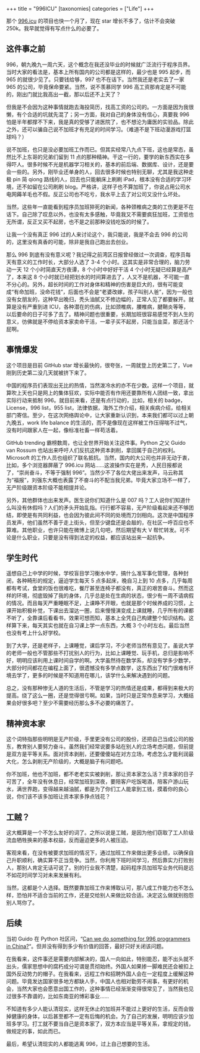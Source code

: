 +++
title = "996ICU"
[taxonomies]
categories = ["Life"]
+++

那个 [996.icu](https://github.com/996icu/996.ICU) 的项目也快一个月了，现在 star 增长不多了，估计不会突破 250k。我早就觉得有写点什么的必要了。

<!-- more -->

## 这件事之前

996，朝九晚九一周六天，这个概念在我还没毕业的时候就广泛流行于程序员界。当时大家的看法是，基本上所有国内的公司都是这样的，最少也是 995 起步，而 965 的就很少见了。只要钱给够，997 也不在话下。当然我还是老实去了一家 965 的公司，毕竟保命要紧。当然，说不羡慕同学 996 高工资那肯定是不可能的，刚出门就比我高出一截，那以后还不上天了？

但我是不会因为这种事情就跑去海投简历，找高工资的公司的。一方面是因为我很懒，有个合适的坑就先混了；另一方面，我对自己的身体没有信心，真要我 996 怕是半年都撑不下来，我是真的受够了进医院了，也不想沦为庸医的实验品。除此之外，还可以骗自己说不加班才有充足的时间学习。（难道不是下班动漫游戏打篮球吗？）

说不加班，也只是没必要加班工作而已。但其实经常八九点下班，这也是常态，虽然比不上东哥的兄弟们留到 11 点的那种精神。干这一行的，要学的新东西实在多得吓人。很多时候不光是机器学习相关的，基本的前后端、数据库、设计，还是要会一些的。另外，刚毕业还单身的人，回去很多时候也特别无聊，尤其是我这种走极 pin 简 qiong 路线的人，回去也只能躺床上刷刷 iPad，根本没有合适的学习环境，还不如留在公司刷刷 blog。严格讲，这样子也不算加班了，你说占用公司水电网薅羊毛也不假。反正公司也不吃亏，我水平上去了对公司又没什么坏处。

当然，这些年一直能看到程序员加班猝死的新闻，各种颈椎病之类的工伤更是不在话下。自己除了叹息以外，也没有太多感触，毕竟我又不需要疯狂加班，工资低也无所谓，反正又买不起房，也不是之前那种没钱吃饭的时候了。

让我一个没有真正 996 过的人来讨论这个，我只能说，我是不会去 996 的公司的，这里没有真香的可能，除非是我自己跑出去创业。

那么 996 到底有没有意义呢？我记得之前湾区日报曾经做过一次调查，程序员每天有意义的工作时长，大部分人选了 3-4 个小时。这其实是非常合理的，脑力劳动一天 12 个小时简直天方夜谭，8 个小时中好好干活 4 个小时无疑已经算是高产了，本来这 8 个小时就已经把划水的时间算进去了，人又不是机器，不可能一直不分心的。另外，超长时间的工作对身体和精神的伤害是巨大的，很有可能变成“有命加班，没命花钱”，后面也不会是“老婆改嫁，孩子叫别人爸”，因为一般也没有女朋友的，这种早出晚归，秃头油腻又不修边幅的，正常人见了都要躲开。就算是没有严重到进 ICU，各种潜在的伤病，比如颈椎病，腰椎病，腱鞘炎等等，以后要命的日子可多了去了。精神问题也很重要，长期加班很容易感觉不到人生的意义，彷佛就是不停给资本家卖命干活，一辈子买不起房，只能当韭菜，那还活个屁啊。

## 事情爆发

这个项目是目前 GitHub star 增长最快的，很夸张，一周就登上历史第二了，Vue 刚到历史第二没几天就被挤下来了。

中国的程序员们表现出无比的热情，当然泼冷水的亦不在少数。这样一个项目，就算吹上天也只是网上的集体狂欢，实际中能否有作用还要靠所有人团结一致，拿出实际行动来抵制 996。就目前来看，还是有点行动的，比如，相关的 badge，License，996 list，955 list，法律依据，海外工作介绍，相关疾病介绍，给相关部门寄信。至少，在这次网络舆论中，让大家重新认识到，本来我们都可以过上朝九晚五，work life balance 的生活的，而不是像现在这样被工作压得喘不过气，没有时间跟家人在一起，像标准社畜一样苟活着。

GitHub trending 霸榜数周，也让全世界开始关注这件事。Python 之父 Guido van Rossum 也站出来呼吁人们反抗这种资本剥削，拿回属于自己的权利。Microsoft 的工作人员也组织了联名抵抗。当然，国内的大公司也并非无动于衷，比如，多个浏览器屏蔽了 996.icu 网站……这波操作实在是秀，人民日报都说了，“崇尚奋斗，不等于强制 996”。当然少不了各位大佬出来发声，马云称其为“福报”，刘强东大概也表露了不奋斗的不配当我兄弟。毕竟大家立场不一样了，无产阶级跟资本阶级不能相提并论。

另外，其他群体也出来发声。医生说你们知道什么是 007 吗？工人说你们知道什么叫没有休假吗？人们的矛头开始乱指。行行都不容易，无产阶级看起来还不够团结，即使是有共同利益，也会因为彼此间不同的处境而刀剑相向。这次是中国程序员发声，他们虽然不善于走上街头，但至少键盘还是会敲的，在社区一呼百应也不算难。其他职业，也许只能在微博上说几句吧，然后期望有大 V 帮忙转发。可不论是什么职业，只要是没有得到法定的权益，都应该站出来一起抗争。

## 学生时代

遥想自己上中学的时候，学校盲目学习衡水中学，搞什么准军事化管理，各种封闭，各种畸形的规定，逼迫学生每天 5 点多起床，晚自习上到 10 点多，几乎每周都有考试，食堂的饭也很难吃，餐厅甚至连椅子都没有，真正的艰苦奋斗。然而这样的环境，彻底毁掉了我的身体，几乎总是处在生病的状态，很少有一周不请病假的情况。而且每天严重睡眠不足，上课睁不开眼，也就是那个时候养成的习惯，上课开始积极补觉，下课出去溜达一圈，后来慢慢演变成上课就睡，几乎所有的课都不听了，全靠课后看看书，效果可想而知，基本上全凭自己构建整个知识结构。这样算下来，每天其实也就在自习课上学一点东西，大概 3 个小时左右。最后当然也没有考上什么好学校。

到了大学，还是老样子，上课睡觉，课后学习，不少老师当然有意见了。虽说大学的老师一般也不管那些不打扰别人的行为，比如上课睡觉、玩手机，总归是影响不好，明明应该利用上课时间自学的啊。大学虽然待在数学系，却没有学多少数学，大部分时间都花在编程上面了，很遗憾没有多学点数学，这东西出了校门很难有环境去学了，更多的时候是不知道用在哪儿，该学什么来解决遇到的问题。

总之，没有那种惨无人道的生活后，不管是学习的热情还是成果，都得到来极大的提高。绕了这么一圈，还是觉得很亏啊。如果，当时只是正常作息来学习，大概结果会好很多吧？至少不需要经历那么多不必要的痛苦了。

## 精神资本家

这个词特指那些明明是无产阶级，手里更没有公司的股份，还把自己当成公司的股东，教育别人要努力奋斗。虽然我们经常说要多站在别人的立场考虑问题，但前提是双方是平等关系。面对资本剥削，还要傻傻站在对方立场，考虑怎么才能利润最大化，怎么剥削无产阶级的，大概是脑子有问题吧。

你不加班，他也不加班，都不老老实实被剥削，那让资本家怎么活？资本家的日子可苦了，全年没有休息日，经常加班到深夜，要陪客户吃饭喝酒，陪客户游山玩水，满世界跑，变得越来越油腻，都是为了你们工人能拿到工钱，摸着你的良心说，你们该不该多加班让资本家多挣点钱花？

## 工贼？

这大概算是一个不怎么友好的词了。之所以说是工贼，是因为他们窃取了工人阶级流血牺牲换来的基本权益，反而逼迫更多的人被压迫。

客观来看，在没有被要求加班的情况下，通过加班工作来做出更多业绩，以确保自己升职顺利，确实算不正当竞争。当然，你利用下班时间学习，然后靠实力打败别人，那别人肯定无话可说了。别的行业我不清楚，起码程序员加班写业务代码是远不如花时间学习对未来发展有利。

当然，这都是个人选择。既然要靠加班工作来博取认可，那八成工作能力也不怎么样，恐怕并不适合当前的工作，还是交给别人来做比较合适。决定这么做就别抱怨别人骂你了。

## 后续

当初 Guido 在 Python 社区问，“[Can we do something for 996 programmers in China?](https://discuss.python.org/t/can-we-do-something-for-996-programmers-in-china/1119)“。但并没有得到多少有价值的回答，最好只好关闭该问题。

在我看来，这件事还是需要内部解决的，国人一向如此，特别能忍，能不出头就不出头，儒家思想中的腐朽成分可谓是贯彻始终。外国人如果掺一脚难民还会被扣上国外反动势力的帽子。在我看来，远程工作和招聘外国人会在一定程度上缓解这种问题。毕竟发达国家很多地方都缺人手，中国人也相对勤劳不闹事，有更好的机会，当然大家也会愿意出国工作的，这种事情已经渐渐变得很常见了，当然我也见过很多不靠谱的，比如东南亚的博彩事业……

不知道有多少人能认清现实，这样无休止的加班并不能过上更好的生活，反而会毁掉健康的身体，以后甚至都不一定有后悔的机会。为了自己的发展，明明应该少加班多学习。打工就不要当自己是资本家了，双方本应当是平等关系，拿规定的钱，做规定的事，如此而已。

最后，希望认清现实的人都能逃离 996，过上自己想要的生活。
